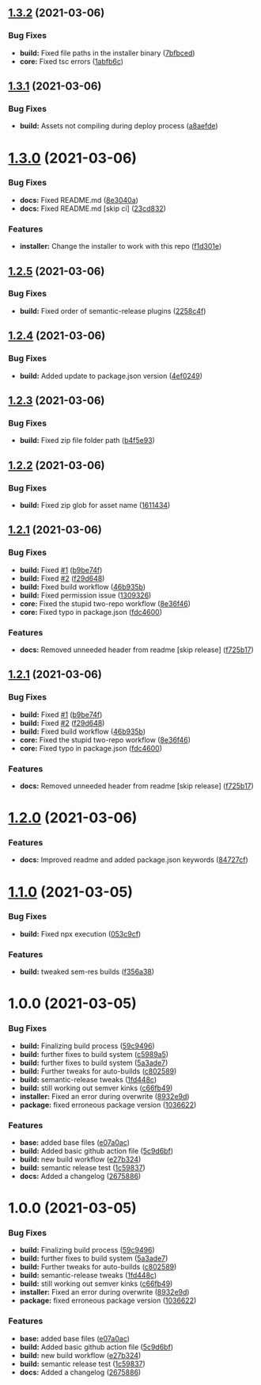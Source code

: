 ## [1.3.2](https://github.com/oblakstudio/wpwebpack/compare/v1.3.1...v1.3.2) (2021-03-06)


### Bug Fixes

* **build:** Fixed file paths in the installer binary ([7bfbced](https://github.com/oblakstudio/wpwebpack/commit/7bfbceda320cb81484740ce786c4c9b02ffd3a4f))
* **core:** Fixed tsc errors ([1abfb6c](https://github.com/oblakstudio/wpwebpack/commit/1abfb6c60f07890cd5c52d16204daf9f6d690bd8))

## [1.3.1](https://github.com/oblakstudio/wpwebpack/compare/v1.3.0...v1.3.1) (2021-03-06)


### Bug Fixes

* **build:** Assets not compiling during deploy process ([a8aefde](https://github.com/oblakstudio/wpwebpack/commit/a8aefde83d8813750bf372ba6221535a6e063f2c))

# [1.3.0](https://github.com/oblakstudio/wpwebpack/compare/v1.2.5...v1.3.0) (2021-03-06)


### Bug Fixes

* **docs:** Fixed README.md ([8e3040a](https://github.com/oblakstudio/wpwebpack/commit/8e3040ae757db0ab2c2f9ca1358f10212f1d952e))
* **docs:** Fixed README.md [skip ci] ([23cd832](https://github.com/oblakstudio/wpwebpack/commit/23cd832395f7e0833f3fe3bf8ef6a741f6e6aa41))


### Features

* **installer:** Change the installer to work with this repo ([f1d301e](https://github.com/oblakstudio/wpwebpack/commit/f1d301ebc8174e11c102a815ae26e4480efb7bb3))

## [1.2.5](https://github.com/oblakstudio/wpwebpack/compare/v1.2.4...v1.2.5) (2021-03-06)


### Bug Fixes

* **build:** Fixed order of semantic-release plugins ([2258c4f](https://github.com/oblakstudio/wpwebpack/commit/2258c4fd307defffee5316eda6615d210facd01d))

## [1.2.4](https://github.com/oblakstudio/wpwebpack/compare/v1.2.3...v1.2.4) (2021-03-06)


### Bug Fixes

* **build:** Added update to package.json version ([4ef0249](https://github.com/oblakstudio/wpwebpack/commit/4ef024975ae8740f6088b8d69b145f9a64d6f4a4))

## [1.2.3](https://github.com/oblakstudio/wpwebpack/compare/v1.2.2...v1.2.3) (2021-03-06)


### Bug Fixes

* **build:** Fixed zip file folder path ([b4f5e93](https://github.com/oblakstudio/wpwebpack/commit/b4f5e933935f991503d55dd96ec4a72b9bc74074))

## [1.2.2](https://github.com/oblakstudio/wpwebpack/compare/v1.2.1...v1.2.2) (2021-03-06)


### Bug Fixes

* **build:** Fixed zip glob for asset name ([1611434](https://github.com/oblakstudio/wpwebpack/commit/1611434e3c2fb661d7694bbad8fc15b967fbb8c0))

## [1.2.1](https://github.com/oblakstudio/wpwebpack/compare/v1.2.0...v1.2.1) (2021-03-06)


### Bug Fixes

* **build:** Fixed [#1](https://github.com/oblakstudio/wpwebpack/issues/1) ([b9be74f](https://github.com/oblakstudio/wpwebpack/commit/b9be74f02ace83037c4148adaa13a84cb190d86d))
* **build:** Fixed [#2](https://github.com/oblakstudio/wpwebpack/issues/2) ([f29d648](https://github.com/oblakstudio/wpwebpack/commit/f29d648c52b62c37dc3169e20c47598294562c5b))
* **build:** Fixed build workflow ([46b935b](https://github.com/oblakstudio/wpwebpack/commit/46b935b949540dc3511e46a48d2f6606dba56242))
* **build:** Fixed permission issue ([1309326](https://github.com/oblakstudio/wpwebpack/commit/1309326bd98badc1de82311baa3b68092cfd878a))
* **core:** Fixed the stupid two-repo workflow ([8e36f46](https://github.com/oblakstudio/wpwebpack/commit/8e36f46a388c1aa900a1feabab6a0215e369bb67))
* **core:** Fixed typo in package.json ([fdc4600](https://github.com/oblakstudio/wpwebpack/commit/fdc460091003ee39515f27840f11cf744e5f95b2))


### Features

* **docs:** Removed unneeded header from readme [skip release] ([f725b17](https://github.com/oblakstudio/wpwebpack/commit/f725b178f7f6933a21d6f9457d4efe3aa22d5c4f))

## [1.2.1](https://github.com/oblakstudio/wpwebpack/compare/v1.2.0...v1.2.1) (2021-03-06)


### Bug Fixes

* **build:** Fixed [#1](https://github.com/oblakstudio/wpwebpack/issues/1) ([b9be74f](https://github.com/oblakstudio/wpwebpack/commit/b9be74f02ace83037c4148adaa13a84cb190d86d))
* **build:** Fixed [#2](https://github.com/oblakstudio/wpwebpack/issues/2) ([f29d648](https://github.com/oblakstudio/wpwebpack/commit/f29d648c52b62c37dc3169e20c47598294562c5b))
* **build:** Fixed build workflow ([46b935b](https://github.com/oblakstudio/wpwebpack/commit/46b935b949540dc3511e46a48d2f6606dba56242))
* **core:** Fixed the stupid two-repo workflow ([8e36f46](https://github.com/oblakstudio/wpwebpack/commit/8e36f46a388c1aa900a1feabab6a0215e369bb67))
* **core:** Fixed typo in package.json ([fdc4600](https://github.com/oblakstudio/wpwebpack/commit/fdc460091003ee39515f27840f11cf744e5f95b2))


### Features

* **docs:** Removed unneeded header from readme [skip release] ([f725b17](https://github.com/oblakstudio/wpwebpack/commit/f725b178f7f6933a21d6f9457d4efe3aa22d5c4f))

# [1.2.0](https://github.com/oblakstudio/wpwebpack/compare/v1.1.0...v1.2.0) (2021-03-06)


### Features

* **docs:** Improved readme and added package.json keywords ([84727cf](https://github.com/oblakstudio/wpwebpack/commit/84727cf8cd3375a71f37607be38fcfc3ed743ea7))

# [1.1.0](https://github.com/oblakstudio/wpwebpack/compare/v1.0.0...v1.1.0) (2021-03-05)


### Bug Fixes

* **build:** Fixed npx execution ([053c9cf](https://github.com/oblakstudio/wpwebpack/commit/053c9cfe968ae771de44b3b126a161bb8f9d2eaa))


### Features

* **build:** tweaked sem-res builds ([f356a38](https://github.com/oblakstudio/wpwebpack/commit/f356a38766a34c5b0d3bba764ad3f58225ae36ea))

# 1.0.0 (2021-03-05)


### Bug Fixes

* **build:** Finalizing build process ([59c9496](https://github.com/oblakstudio/wpwebpack/commit/59c9496d08644d9d38974340920bd0c0157f2fcb))
* **build:** further fixes to build system ([c5989a5](https://github.com/oblakstudio/wpwebpack/commit/c5989a51d654657d16ca0df72257aaf1e3b91cd7))
* **build:** further fixes to build system ([5a3ade7](https://github.com/oblakstudio/wpwebpack/commit/5a3ade74d903f2c190d5d5888883d211ab84e73f))
* **build:** Further tweaks for auto-builds ([c802589](https://github.com/oblakstudio/wpwebpack/commit/c802589be892b7ecc008ba63369fc6c65ea84dc1))
* **build:** semantic-release tweaks ([1fd448c](https://github.com/oblakstudio/wpwebpack/commit/1fd448c23d1d9640f61e3f4d5a4ac1d5716054a4))
* **build:** still working out semver kinks ([c66fb49](https://github.com/oblakstudio/wpwebpack/commit/c66fb493f874aa83be5678f5bdf33e198918afe2))
* **installer:** Fixed an error during overwrite ([8932e9d](https://github.com/oblakstudio/wpwebpack/commit/8932e9d71c4fb98a91372b76f750d339053afc31))
* **package:** fixed erroneous package version ([1036622](https://github.com/oblakstudio/wpwebpack/commit/1036622b765a801cd2e9b4dc16346b7d0cc6d762))


### Features

* **base:** added base files ([e07a0ac](https://github.com/oblakstudio/wpwebpack/commit/e07a0acc7f2deb75697405ac6a4287a6cdf9f534))
* **build:** Added basic github action file ([5c9d6bf](https://github.com/oblakstudio/wpwebpack/commit/5c9d6bf28a4f2a56a784550dfd05abd636911548))
* **build:** new build workflow ([e27b324](https://github.com/oblakstudio/wpwebpack/commit/e27b324a9ba49da516dfb9a284d9f0baa00dc2a4))
* **build:** semantic release test ([1c59837](https://github.com/oblakstudio/wpwebpack/commit/1c59837cc294931d15894f72fce9d1f8075d82b9))
* **docs:** Added a changelog ([2675886](https://github.com/oblakstudio/wpwebpack/commit/2675886a409aac21acc94d4bac6f78709c9bdb10))

# 1.0.0 (2021-03-05)


### Bug Fixes

* **build:** Finalizing build process ([59c9496](https://github.com/oblakstudio/wpwebpack/commit/59c9496d08644d9d38974340920bd0c0157f2fcb))
* **build:** further fixes to build system ([5a3ade7](https://github.com/oblakstudio/wpwebpack/commit/5a3ade74d903f2c190d5d5888883d211ab84e73f))
* **build:** Further tweaks for auto-builds ([c802589](https://github.com/oblakstudio/wpwebpack/commit/c802589be892b7ecc008ba63369fc6c65ea84dc1))
* **build:** semantic-release tweaks ([1fd448c](https://github.com/oblakstudio/wpwebpack/commit/1fd448c23d1d9640f61e3f4d5a4ac1d5716054a4))
* **build:** still working out semver kinks ([c66fb49](https://github.com/oblakstudio/wpwebpack/commit/c66fb493f874aa83be5678f5bdf33e198918afe2))
* **installer:** Fixed an error during overwrite ([8932e9d](https://github.com/oblakstudio/wpwebpack/commit/8932e9d71c4fb98a91372b76f750d339053afc31))
* **package:** fixed erroneous package version ([1036622](https://github.com/oblakstudio/wpwebpack/commit/1036622b765a801cd2e9b4dc16346b7d0cc6d762))


### Features

* **base:** added base files ([e07a0ac](https://github.com/oblakstudio/wpwebpack/commit/e07a0acc7f2deb75697405ac6a4287a6cdf9f534))
* **build:** Added basic github action file ([5c9d6bf](https://github.com/oblakstudio/wpwebpack/commit/5c9d6bf28a4f2a56a784550dfd05abd636911548))
* **build:** new build workflow ([e27b324](https://github.com/oblakstudio/wpwebpack/commit/e27b324a9ba49da516dfb9a284d9f0baa00dc2a4))
* **build:** semantic release test ([1c59837](https://github.com/oblakstudio/wpwebpack/commit/1c59837cc294931d15894f72fce9d1f8075d82b9))
* **docs:** Added a changelog ([2675886](https://github.com/oblakstudio/wpwebpack/commit/2675886a409aac21acc94d4bac6f78709c9bdb10))
